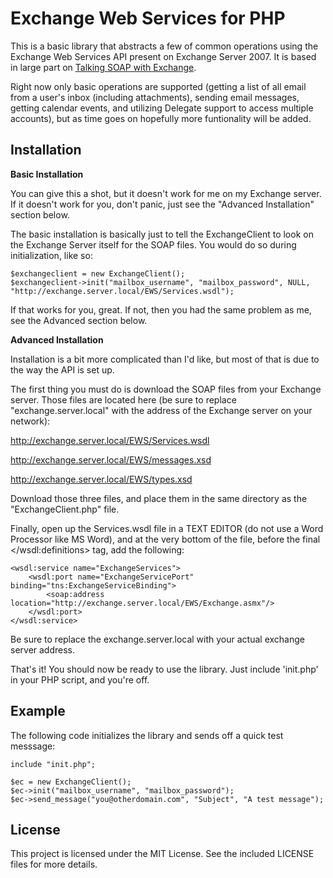 Exchange Web Services for PHP
=============================

This is a basic library that abstracts a few of common operations using the Exchange Web Services API present on Exchange Server 2007. It is based in large part on [Talking SOAP with Exchange](http://www.howtoforge.com/talking-soap-with-exchange).

Right now only basic operations are supported (getting a list of all email from a user's inbox (including attachments), sending email messages, getting calendar events, and utilizing Delegate support to access multiple accounts), but as time goes on hopefully more funtionality will be added.

Installation
------------

**Basic Installation**

You can give this a shot, but it doesn't work for me on my Exchange server. If it doesn't work for you, don't panic, just see the "Advanced Installation" section below.

The basic installation is basically just to tell the ExchangeClient to look on the Exchange Server itself for the SOAP files. You would do so during initialization, like so:

	$exchangeclient = new ExchangeClient();
	$exchangeclient->init("mailbox_username", "mailbox_password", NULL, "http://exchange.server.local/EWS/Services.wsdl");

If that works for you, great. If not, then you had the same problem as me, see the Advanced section below.

**Advanced Installation**

Installation is a bit more complicated than I'd like, but most of that is due to the way the API is set up.

The first thing you must do is download the SOAP files from your Exchange server. Those files are located here (be sure to replace "exchange.server.local" with the address of the Exchange server on your network):

http://exchange.server.local/EWS/Services.wsdl

http://exchange.server.local/EWS/messages.xsd

http://exchange.server.local/EWS/types.xsd

Download those three files, and place them in the same directory as the "ExchangeClient.php" file.

Finally, open up the Services.wsdl file in a TEXT EDITOR (do not use a Word Processor like MS Word), and at the very bottom of the file, before the final </wsdl:definitions> tag, add the following:

	<wsdl:service name="ExchangeServices">
		<wsdl:port name="ExchangeServicePort" binding="tns:ExchangeServiceBinding">
			<soap:address location="http://exchange.server.local/EWS/Exchange.asmx"/>
		</wsdl:port>
	</wsdl:service>

Be sure to replace the exchange.server.local with your actual exchange server address.

That's it! You should now be ready to use the library. Just include 'init.php' in your PHP script, and you're off. 

Example
-------

The following code initializes the library and sends off a quick test messsage:

	include "init.php";

	$ec = new ExchangeClient();
	$ec->init("mailbox_username", "mailbox_password");
	$ec->send_message("you@otherdomain.com", "Subject", "A test message");


License
-------

This project is licensed under the MIT License. See the included LICENSE files for more details.
